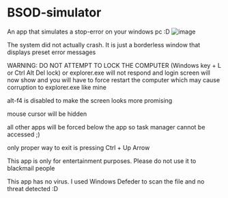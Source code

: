 # BSOD-simulator
An app that simulates a stop-error on your windows pc :D
![image](https://dm2302files.storage.live.com/y4mbeIoVNnH7xgZN_axhduwbwE3tftuctm2aq2Q06-OAd4kqYecDaR0E4z6TIgLpny76SjHtwoyAxYKaoZA3enXRilnFj4WYq_bboBhILAgqtfWgmAx4dkNEBixFxj76-bIJyBfDsSpdfCmvyCHT-ZVUk7Bo0RQ1kyC92h1vL2Js7K3vjtQ-pob-MAUeT6sGn_t?width=1920&height=1080&cropmode=none)

The system did not actually crash. It is just a borderless window that displays preset error messages

WARNING: DO NOT ATTEMPT TO LOCK THE COMPUTER (Windows key + L or Ctrl Alt Del lock) or explorer.exe will not respond and login screen will now show and you will have to force restart the computer which may cause corruption to explorer.exe like mine

alt-f4 is disabled to make the screen looks more promising

mouse cursor will be hidden

all other apps will be forced below the app so task manager cannot be accessed ;)

only proper way to exit is pressing Ctrl + Up Arrow

This app is only for entertainment purposes. Please do not use it to blackmail people

This app has no virus. I used Windows Defeder to scan the file and no threat detected :D
